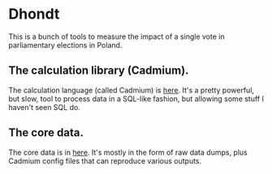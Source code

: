 # Dhondt

This is a bunch of tools to measure the impact of a single vote in parliamentary elections in Poland.

## The calculation library (Cadmium).

The calculation language (called Cadmium) is [here](python_lib/README.md). It's a pretty powerful, but slow,
tool to process data in a SQL-like fashion, but allowing some stuff I haven't seen SQL do.

## The core data.

The core data is in [here](data/README.md). It's mostly in the form of raw data dumps,
plus Cadmium config files that can reproduce various outputs.
